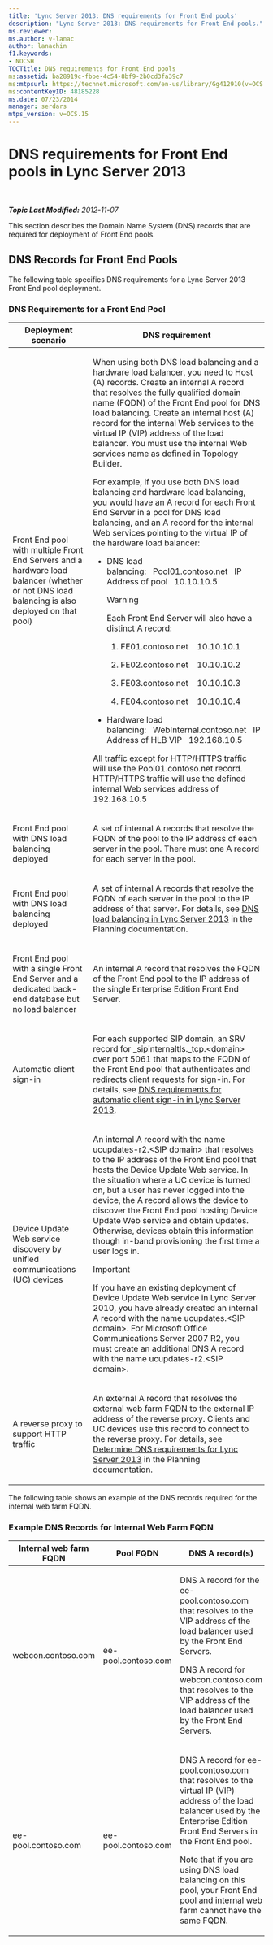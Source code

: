 ```yaml
---
title: 'Lync Server 2013: DNS requirements for Front End pools'
description: "Lync Server 2013: DNS requirements for Front End pools."
ms.reviewer: 
ms.author: v-lanac
author: lanachin
f1.keywords:
- NOCSH
TOCTitle: DNS requirements for Front End pools
ms:assetid: ba28919c-fbbe-4c54-8bf9-2b0cd3fa39c7
ms:mtpsurl: https://technet.microsoft.com/en-us/library/Gg412910(v=OCS.15)
ms:contentKeyID: 48185228
ms.date: 07/23/2014
manager: serdars
mtps_version: v=OCS.15
---
```


# DNS requirements for Front End pools in Lync Server 2013

<div data-xmlns="http://www.w3.org/1999/xhtml">

<div class="topic" data-xmlns="http://www.w3.org/1999/xhtml" data-msxsl="urn:schemas-microsoft-com:xslt" data-cs="https://msdn.microsoft.com/">

<div data-asp="https://msdn2.microsoft.com/asp">



</div>

<div id="mainSection">

<div id="mainBody">

<span> </span>

_**Topic Last Modified:** 2012-11-07_

This section describes the Domain Name System (DNS) records that are required for deployment of Front End pools.

<div>

## DNS Records for Front End Pools

The following table specifies DNS requirements for a Lync Server 2013 Front End pool deployment.

### DNS Requirements for a Front End Pool

<table>
<colgroup>
<col style="width: 50%" />
<col style="width: 50%" />
</colgroup>
<thead>
<tr class="header">
<th>Deployment scenario</th>
<th>DNS requirement</th>
</tr>
</thead>
<tbody>
<tr class="odd">
<td><p>Front End pool with multiple Front End Servers and a hardware load balancer (whether or not DNS load balancing is also deployed on that pool)</p></td>
<td><p>When using both DNS load balancing and a hardware load balancer, you need to Host (A) records. Create an internal A record that resolves the fully qualified domain name (FQDN) of the Front End pool for DNS load balancing. Create an internal host (A) record for the internal Web services to the virtual IP (VIP) address of the load balancer. You must use the internal Web services name as defined in Topology Builder.</p>
<p>For example, if you use both DNS load balancing and hardware load balancing, you would have an A record for each Front End Server in a pool for DNS load balancing, and an A record for the internal Web services pointing to the virtual IP of the hardware load balancer:</p>
<ul>
<li><p>DNS load balancing:   Pool01.contoso.net   IP Address of pool   10.10.10.5</p>
<div>

> [!WARNING]  
> Each Front End Server will also have a distinct A record:


</div>
<ol>
<li><p>FE01.contoso.net    10.10.10.1</p></li>
<li><p>FE02.contoso.net    10.10.10.2</p></li>
<li><p>FE03.contoso.net    10.10.10.3</p></li>
<li><p>FE04.contoso.net    10.10.10.4</p></li>
</ol></li>
<li><p>Hardware load balancing:   WebInternal.contoso.net   IP Address of HLB VIP   192.168.10.5</p></li>
</ul>
<p>All traffic except for HTTP/HTTPS traffic will use the Pool01.contoso.net record. HTTP/HTTPS traffic will use the defined internal Web services address of 192.168.10.5</p></td>
</tr>
<tr class="even">
<td><p>Front End pool with DNS load balancing deployed</p></td>
<td><p>A set of internal A records that resolve the FQDN of the pool to the IP address of each server in the pool. There must one A record for each server in the pool.</p></td>
</tr>
<tr class="odd">
<td><p>Front End pool with DNS load balancing deployed</p></td>
<td><p>A set of internal A records that resolve the FQDN of each server in the pool to the IP address of that server. For details, see <a href="lync-server-2013-dns-load-balancing.md">DNS load balancing in Lync Server 2013</a> in the Planning documentation.</p></td>
</tr>
<tr class="even">
<td><p>Front End pool with a single Front End Server and a dedicated back-end database but no load balancer</p></td>
<td><p>An internal A record that resolves the FQDN of the Front End pool to the IP address of the single Enterprise Edition Front End Server.</p></td>
</tr>
<tr class="odd">
<td><p>Automatic client sign-in</p></td>
<td><p>For each supported SIP domain, an SRV record for _sipinternaltls._tcp.&lt;domain&gt; over port 5061 that maps to the FQDN of the Front End pool that authenticates and redirects client requests for sign-in. For details, see <a href="lync-server-2013-dns-requirements-for-automatic-client-sign-in.md">DNS requirements for automatic client sign-in in Lync Server 2013</a>.</p></td>
</tr>
<tr class="even">
<td><p>Device Update Web service discovery by unified communications (UC) devices</p></td>
<td><p>An internal A record with the name ucupdates-r2.&lt;SIP domain&gt; that resolves to the IP address of the Front End pool that hosts the Device Update Web service. In the situation where a UC device is turned on, but a user has never logged into the device, the A record allows the device to discover the Front End pool hosting Device Update Web service and obtain updates. Otherwise, devices obtain this information though in-band provisioning the first time a user logs in.</p>
<div>

> [!IMPORTANT]  
> If you have an existing deployment of Device Update Web service in Lync Server 2010, you have already created an internal A record with the name ucupdates.&lt;SIP domain&gt;. For Microsoft Office Communications Server 2007 R2, you must create an additional DNS A record with the name ucupdates-r2.&lt;SIP domain&gt;.


</div></td>
</tr>
<tr class="odd">
<td><p>A reverse proxy to support HTTP traffic</p></td>
<td><p>An external A record that resolves the external web farm FQDN to the external IP address of the reverse proxy. Clients and UC devices use this record to connect to the reverse proxy. For details, see <a href="lync-server-2013-determine-dns-requirements.md">Determine DNS requirements for Lync Server 2013</a> in the Planning documentation.</p></td>
</tr>
</tbody>
</table>


The following table shows an example of the DNS records required for the internal web farm FQDN.

### Example DNS Records for Internal Web Farm FQDN

<table>
<colgroup>
<col style="width: 33%" />
<col style="width: 33%" />
<col style="width: 33%" />
</colgroup>
<thead>
<tr class="header">
<th>Internal web farm FQDN</th>
<th>Pool FQDN</th>
<th>DNS A record(s)</th>
</tr>
</thead>
<tbody>
<tr class="odd">
<td><p>webcon.contoso.com</p></td>
<td><p>ee-pool.contoso.com</p></td>
<td><p>DNS A record for the ee-pool.contoso.com that resolves to the VIP address of the load balancer used by the Front End Servers.</p>
<p>DNS A record for webcon.contoso.com that resolves to the VIP address of the load balancer used by the Front End Servers.</p></td>
</tr>
<tr class="even">
<td><p>ee-pool.contoso.com</p></td>
<td><p>ee-pool.contoso.com</p></td>
<td><p>DNS A record for ee-pool.contoso.com that resolves to the virtual IP (VIP) address of the load balancer used by the Enterprise Edition Front End Servers in the Front End pool.</p>
<p>Note that if you are using DNS load balancing on this pool, your Front End pool and internal web farm cannot have the same FQDN.</p></td>
</tr>
</tbody>
</table>


</div>

</div>

<span> </span>

</div>

</div>

</div>

